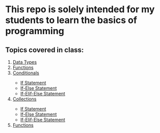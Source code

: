 # This repo is solely intended for my students to learn the basics of programming

<h2>Topics covered in class:</h2>
<ol>
  <li><a href="https://github.com/dunieskiotano/programmingbasics/blob/master/Data%20Types/datatypes.py" target="_blank">Data Types</a></li>
  <li><a href="https://github.com/dunieskiotano/programmingbasics/blob/master/Functions/functions.py" target="_blank">Functions</a></li>
  <li><a href=https://github.com/dunieskiotano/programmingbasics/tree/master/Conditionals" target="_blank">Conditionals</a></li>
    <ul>
    <li><a href="https://github.com/dunieskiotano/programmingbasics/blob/master/Conditionals/if-statement.py">If Statement</a></li>
    <li><a href="https://github.com/dunieskiotano/programmingbasics/blob/master/Conditionals/if-else-statement.py">If-Else Statement</a></li>
    <li><a href="https://github.com/dunieskiotano/programmingbasics/blob/master/Conditionals/if-elif-else-statement.py">If-Elif-Else Statement</a></li>   
    </ul>
  <li><a href="https://github.com/dunieskiotano/programmingbasics/tree/master/Collections" target="_blank">Collections</a></li>
    <ul>
    <li><a href="https://github.com/dunieskiotano/programmingbasics/blob/master/Conditionals/if-statement.py">If Statement</a></li>
    <li><a href="https://github.com/dunieskiotano/programmingbasics/blob/master/Conditionals/if-else-statement.py">If-Else Statement</a></li>
    <li><a href="https://github.com/dunieskiotano/programmingbasics/blob/master/Conditionals/if-elif-else-statement.py">If-Elif-Else Statement</a></li>   
    </ul>
  <li><a href="https://github.com/dunieskiotano/programmingbasics/blob/master/Functions/functions.py" target="_blank">Functions</a></li>
</ol>


